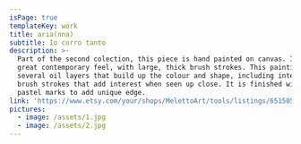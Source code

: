 ```yaml
---
isPage: true
templateKey: work
title: aria(nna)
subtitle: Io corro tanto
description: >-
  Part of the second colection, this piece is hand painted on canvas. It's got a
  great contemporary feel, with large, thick brush strokes. This painting has
  several oil layers that build up the colour and shape, including interesting
  brush strokes that add interest when seen up close. It is finished with chalk
  pastel marks to add unique edge.
link: 'https://www.etsy.com/your/shops/MelettoArt/tools/listings/651505192'
pictures:
  - image: /assets/1.jpg
  - image: /assets/2.jpg
---
```


